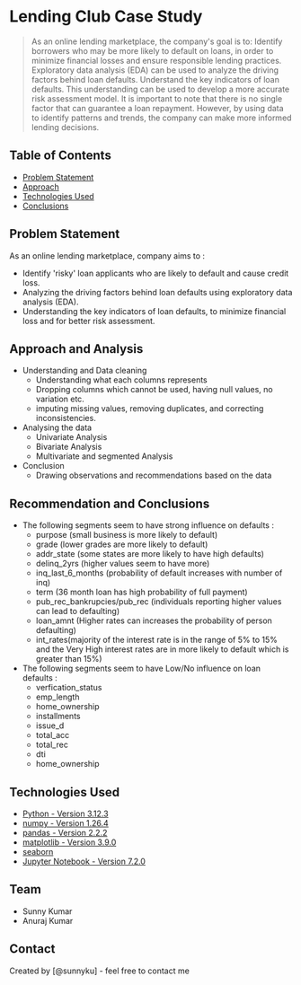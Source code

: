 # Lending Club  Case Study
> As an online lending marketplace, the company's goal is to:
> Identify borrowers who may be more likely to default on loans, in order to minimize financial losses and ensure responsible lending practices. Exploratory data analysis (EDA) can be used to analyze the driving factors behind loan defaults.
> Understand the key indicators of loan defaults. This understanding can be used to develop a more accurate risk assessment model. It is important to note that there is no single factor that can guarantee a loan repayment. However, by using data to identify patterns and trends, the company can make more informed lending decisions.


## Table of Contents
* [Problem Statement](#problem-statement)
* [Approach](#approach)
* [Technologies Used](#technologies-used)
* [Conclusions](#conclusions)

<!-- You can include any other section that is pertinent to your problem -->

## Problem Statement
As an online lending marketplace, company aims to :
- Identify 'risky' loan applicants who are likely to default and cause credit loss. 
- Analyzing the driving factors behind loan defaults using exploratory data analysis (EDA).
- Understanding the key indicators of loan defaults, to minimize financial loss and for better risk assessment.


## Approach and Analysis
- Understanding and Data cleaning
  -  Understanding what each columns represents
  - Dropping columns which cannot be used, having null values, no variation etc.
  - imputing missing values, removing duplicates, and correcting inconsistencies.
- Analysing the data
  - Univariate Analysis
  - Bivariate Analysis
  - Multivariate and segmented Analysis
- Conclusion
  - Drawing observations and recommendations based on the data  


##  Recommendation and Conclusions
- The following segments seem to have strong influence on defaults :
  - purpose (small business is more likely to default)
  - grade (lower grades are more likely to default)
  - addr_state (some states are more likely to have high defaults)
  - delinq_2yrs (higher values seem to have more)
  - inq_last_6_months (probability of default increases with number of inq)
  - term (36 month loan has high probability of full payment)
  - pub_rec_bankrupcies/pub_rec (individuals reporting higher values can lead to defaulting)
  - loan_amnt (Higher rates can increases the probability of person defaulting)
  - int_rates(majority of the interest rate is in the range of 5% to 15%  and the Very High interest rates are in more likely to default which is greater than 15%)
- The following segments seem to have Low/No influence on loan defaults :
  - verfication_status
  - emp_length
  - home_ownership
  - installments
  - issue_d
  - total_acc
  - total_rec
  - dti
  - home_ownership


<!-- You don't have to answer all the questions - just the ones relevant to your project. -->


## Technologies Used
- [Python - Version 3.12.3](https://www.python.org/download/releases/3.0/)
- [numpy - Version 1.26.4](https://github.com/numpy)
- [pandas - Version 2.2.2](https://github.com/pandas-dev/pandas)
- [matplotlib - Version 3.9.0](https://github.com/matplotlib)
- [seaborn](https://github.com/seaborn)
- [Jupyter Notebook - Version 7.2.0]()

<!-- As the libraries versions keep on changing, it is recommended to mention the version of library used in this project -->


## Team
- Sunny Kumar
- Anuraj Kumar

## Contact
Created by [@sunnyku] - feel free to contact me


<!-- Optional -->
<!-- ## License -->
<!-- This project is open source and available under the [... License](). -->

<!-- You don't have to include all sections - just the one's relevant to your project -->
